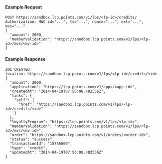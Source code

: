 #### Example Request

    POST https://sandbox.lcp.points.com/v1/lps/<lp-id>/credits/
    Authorization: MAC id="...", ts="...", nonce="...", ext="...", mac="..."
    {
      "amount": 2000,
      "memberValidation": "https://sandbox.lcp.points.com/v1/lps/<lp-id>/mvs/<mv-id>"
    }

#### Example Response

    201 CREATED
    location: https://sandbox.lcp.points.com/v1/lps/<lp-id>/credits/<id>
    {
      "amount": 2000,
      "application": "https://lcp.points.com/v1/apps/<app-id>",
      "createdAt": "2014-04-19T07:56:08.482556Z",
      "links": {
        "self": {
          "href": "https://sandbox.lcp.points.com/v1/lps/<lp-id>/credits/<id>"
        }
      },
      "loyaltyProgram": "https://lcp.points.com/v1/lps/<lp-id>",
      "memberValidation": "https://sandbox.lcp.points.com/v1/lps/<lp-id>/mvs/<mv-id>",
      "order": "https://sandbox.lcp.points.com/v1/orders/<order-id>",
      "status": "success",
      "transactionId": "15786560",
      "type": "credit",
      "updatedAt": "2014-04-19T07:56:08.482556Z"
    }


